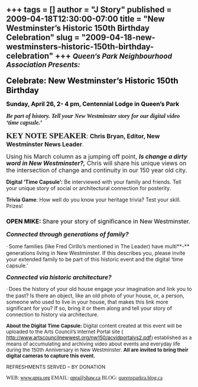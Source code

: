 +++
tags = []
author = "J Story"
published = 2009-04-18T12:30:00-07:00
title = "New Westminster’s Historic 150th Birthday Celebration"
slug = "2009-04-18-new-westminsters-historic-150th-birthday-celebration"
+++
*<span style="font-size: 14pt;">Queen’s Park Neighbourhood Association Presents:</span>*
----------------------------------------------------------------------------------------

**<span style="font-size: 16pt; color: black;">Celebrate: New
Westminster’s Historic 150th Birthday </span>**

**<span style="font-size: 12pt; color: black;">Sunday, April 26, 2- 4
pm, Centennial Lodge in Queen’s Park</span>**<span
style="font-size: 12pt; color: black;"></span>

***<span style="font-size: 12pt;"><span style="font-family:Calibri;">Be
part of history. Tell your New Westminster story for our digital video
‘time capsule.’</span></span>***

**<span style="font-size: 16pt;"><span style="font-family:Calibri;">KEY
NOTE SPEAKER</span></span>**<span style="font-size: 12pt;">: **Chris
Bryan, Editor, New Westminster News Leader**. </span>**<span
style="font-size: 12pt;"></span>**

<span style="font-size: 12pt; line-height: 115%;">Using his March column
as a jumping off point, ***Is change a dirty word in New
Westminster?,*** Chris will share his unique views on the intersection
of change and continuity in our 150 year old city. </span>

<span><span>**Digital ‘Time Capsule’:**</span></span><span> Be
interviewed with your family and friends. Tell your unique story of
social or architectural connection for posterity.<span
style="color: rgb(79, 129, 189);"></span></span>

<span><span>**Trivia Game**</span></span><span>: How well do you know
your heritage trivia? Test your skill. Prizes! <span
style="color: rgb(79, 129, 189);"></span></span>

### <span><span style="font-size: 12pt; color: windowtext;">OPEN MIKE:</span></span><span style="font-size: 12pt; color: windowtext;"> </span><span style="font-weight: normal; font-size: 12pt; color: windowtext;">Share your story of significance in New Westminster.</span><span style="font-weight: normal; color: windowtext;"></span>

***<span style="font-size: 8pt; line-height: 115%;"> </span>***

***<span style="font-size: 12pt; line-height: 115%;">Connected through
generations of family? </span>***

<span style="font-family: Symbol;"><span>·<span
style="font-family: 'Times New Roman'; font-style: normal; font-variant: normal; font-weight: normal; font-size: 7pt; line-height: normal; font-size-adjust: none; font-stretch: normal;">
</span></span></span><span>Some families (like Fred Cirillo’s mentioned
in The Leader) have multi**-** generations living in New Westminster. If
this describes you, please invite your extended family to be part of
this historic event and the digital ‘time capsule.’</span>

***<span style="font-size: 12pt; line-height: 115%;">Connected via
historic architecture? </span>***

<span style="font-family: Symbol;"><span>·<span
style="font-family: 'Times New Roman'; font-style: normal; font-variant: normal; font-weight: normal; font-size: 7pt; line-height: normal; font-size-adjust: none; font-stretch: normal;">
</span></span></span><span>Does the history of your old house engage
your imagination and link you to the past? Is there an object, like an
old photo of your house, or, a person, someone who used to live in your
house, that makes this link more significant for you? If so, bring it or
them along and tell your story of connection to history via
architecture. </span>

**<span style="font-size: 10pt;">About the Digital Time Capsule:
</span>**<span style="font-size: 10pt;">Digital content created at this
event will be uploaded to the Arts Council’s Internet Portal site (
</span>[<span
style="font-size: 10pt; color: windowtext;">http://www.artscouncilnewwest.org/nw150/acvidportalvs2.pdf</span>](http://www.artscouncilnewwest.org/nw150/acvidportalvs2.pdf)<span
style="font-family:Calibri;">) </span><span
style="font-size: 10pt;">established as a means of accumulating and
archiving video about events and everyday life during the 150th
Anniversary in New Westminster. **All are invited to bring their digital
cameras to capture this event.** </span>

<span style="font-size: 10pt;">REFRESHMENTS SERVED – BY DONATION</span>

<span style="font-family:Calibri;"><span> </span>WEB: </span>[<span
style="color: windowtext;"><span
style="font-family:Calibri;">www.qpra.org</span></span>](http://www.qpra.org)<span
style="font-family:Calibri;"><span> </span>EMAIL: </span>[<span
style="color: windowtext;"><span
style="font-family:Calibri;">qpra@shaw.ca</span></span>](mailto:qpra@shaw.ca)<span
style="font-family:Calibri;"><span> </span>BLOG:
[queensparkra.blog.ca](http://queensparkra.blog.ca) </span>
